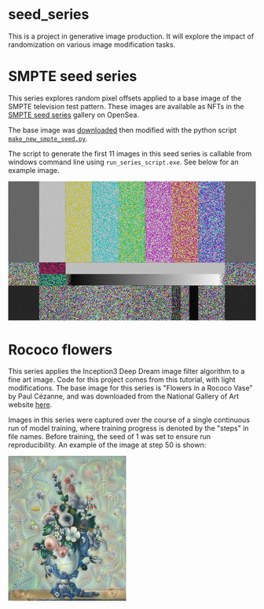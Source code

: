 # seed_series
This is a project in generative image production. It will explore the impact of randomization on various image modification tasks.

# SMPTE seed series

This series explores random pixel offsets applied to a base image of the SMPTE television test pattern. These images are available as NFTs in the [SMPTE seed series](https://opensea.io/collection/smpte-seed) gallery on OpenSea.

The base image was [downloaded](https://upload.wikimedia.org/wikipedia/commons/thumb/6/60/SMPTE_Color_Bars_16x9.svg/1024px-SMPTE_Color_Bars_16x9.svg.png) then modified with the python script [`make_new_smpte_seed.py`](https://github.com/metamaden/seed_series/blob/main/series/generative/smpte/src/make_new_smpte_seed.py).

The script to generate the first 11 images in this seed series is callable from windows command line using `run_series_script.exe`. See below for an example image.

![SMPTE seed 7 image](https://github.com/metamaden/seed_series/blob/main/series/generative/smpte/img/smpte_seed_7.jpg?raw=true)

# Rococo flowers

This series applies the Inception3 Deep Dream image filter algorithm to a fine art image. Code for this project comes from this tutorial, with light modifications. The base image for this series is "Flowers in a Rococo Vase" by Paul Cézanne, and was downloaded from the National Gallery of Art website [here](https://www.nga.gov/collection/art-object-page.46580.html).

Images in this series were captured over the course of a single continuous run of model training, where training progress is denoted by the "steps" in file names. Before training, the seed of 1 was set to ensure run reproducibility. An example of the image at step 50 is shown:

![Rococo flowers, step 50, seed 1](https://github.com/metamaden/seed_series/blob/main/series/generative/rococo_flowers/img/rococo-flowers_step50_seed1.jpg?raw=true)
